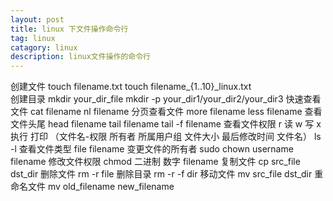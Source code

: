```yaml
---
layout: post
title: linux 下文件操作命令行
tag: linux
catagory: linux
description: linux文件操作的命令行
---
```



创建文件
	touch filename.txt
	touch filename_{1..10}_linux.txt	
创建目录
	mkdir your_dir_file
	mkdir -p your_dir1/your_dir2/your_dir3
快速查看文件
	cat filename
	nl filename
分页查看文件
	more filename
	less filename
查看文件头尾
	head filename
	tail filename
	tail -f filename
查看文件权限
	r 读	
	w 写
	x 执行
	打印 （文件名-权限 所有者 所属用户组 文件大小 最后修改时间 文件名）
	ls -l
查看文件类型
	file filename
变更文件的所有者
	sudo chown username filename
修改文件权限
	chmod 二进制	数字 filename
复制文件
	cp src_file dst_dir
删除文件
	rm -r file
删除目录
	rm -r -f dir
移动文件
	mv src_file dst_dir
重命名文件
	mv old_filename new_filename


